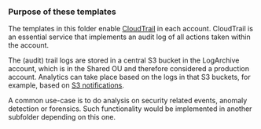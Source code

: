 ### Purpose of these templates
The templates in this folder enable [CloudTrail](https://docs.aws.amazon.com/awscloudtrail/latest/userguide/cloudtrail-user-guide.html) in each account. CloudTrail is an essential service that implements an audit log of all actions taken within the account.

The (audit) trail logs are stored in a central S3 bucket in the LogArchive account, which is in the Shared OU and therefore considered a production account. Analytics can take place based on the logs in that S3 buckets, for example, based on [S3 notifications](https://docs.aws.amazon.com/AmazonS3/latest/dev/NotificationHowTo.html).

A common use-case is to do analysis on security related events, anomaly detection or forensics. Such functionality would be implemented in another subfolder depending on this one.